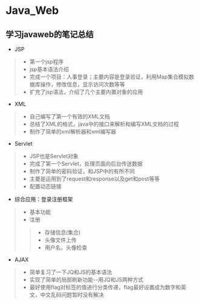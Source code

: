 # Java_Web
## 学习javaweb的笔记总结

* JSP
> * 第一个jsp程序
> * jsp基本语法介绍
> * 完成一个项目：人事登录；主要内容是登录验证，利用Map集合模拟数据库操作，修改信息，显示访问次数等等
> * 扩充了jsp语法，介绍了几个主要内置对象的应用

* XML
>	*	自己编写了第一个有效的XML文档
>	*	总结了XML的格式，java中的接口来解析和编写XML文档的过程
>	*	制作了简单的xml解析器和xml编写器

*	Servlet
>	*	JSP也是Servlet对象
>	*	完成了第一个Servlet，处理页面向后台传送数据
>	*	制作了简单的密码验证，和JSP中的有所不同
>	*	主要是运用到了request和response以及get和post等等
>	*	配置动态链接

*	综合应用：登录注册框架
>	*	基本功能
>	*	注册
>>	*	存储信息(集合)
>>	*	头像文件上传
>>	*	用户名，头像检查

* AJAX
> * 简单复习了一下JQ和JS的基本语法
> * 实现了简单的局部刷新功能--用JQ和JS两种方式
> * 最好使用flag对标签的值进行分类传递，flag最好设置成为数字和英文，中文乱码问题暂时没有解决
